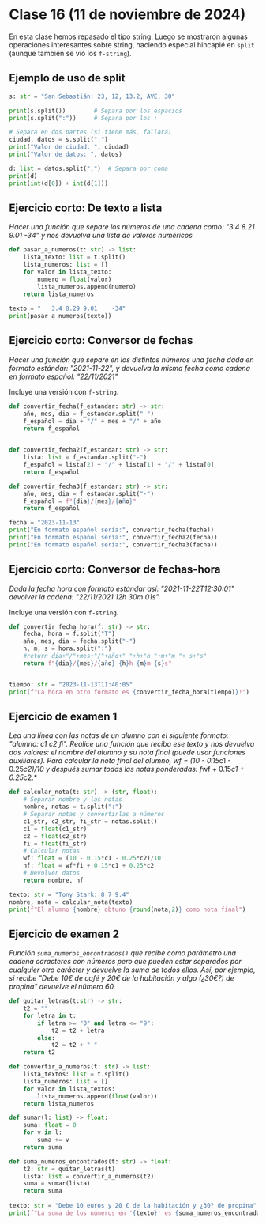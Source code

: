 # Clase 16 (11 de noviembre de 2024)

En esta clase hemos repasado el tipo string. Luego se mostraron algunas operaciones interesantes sobre string, haciendo especial hincapié en `split` (aunque también se vió los `f-string`).

## Ejemplo de uso de split

```python
s: str = "San Sebastián: 23, 12, 13.2, AVE, 30"

print(s.split())		# Separa por los espacios
print(s.split(":"))		# Separa por los :

# Separa en dos partes (si tiene más, fallará)
ciudad, datos = s.split(":")
print("Valor de ciudad: ", ciudad)
print("Valor de datos: ", datos)

d: list = datos.split(",")	# Separa por coma
print(d)
print(int(d[0]) + int(d[1]))
```

## Ejercicio corto: De texto a lista

*Hacer una función que separe los números de una cadena como: "3.4 8.21 9.01 -34" y nos devuelva una lista de valores numéricos*

```python
def pasar_a_numeros(t: str) -> list:
    lista_texto: list = t.split()
    lista_numeros: list = []
    for valor in lista_texto:
        numero = float(valor)
        lista_numeros.append(numero)
    return lista_numeros
    
texto = "	3.4 8.29 9.01    -34"
print(pasar_a_numeros(texto))
```

## Ejercicio corto: Conversor de fechas
*Hacer una función que separe en los distintos números una fecha dada en formato estándar: "2021-11-22", y devuelva la misma fecha como cadena en formato español: "22/11/2021"*

Incluye una versión con `f-string`.

```python
def convertir_fecha(f_estandar: str) -> str:
    año, mes, dia = f_estandar.split("-")
    f_español = dia + "/" + mes + "/" + año
    return f_español
    

def convertir_fecha2(f_estandar: str) -> str:
    lista: list = f_estandar.split("-")
    f_español = lista[2] + "/" + lista[1] + "/" + lista[0]
    return f_español

def convertir_fecha3(f_estandar: str) -> str:
    año, mes, dia = f_estandar.split("-")
    f_español = f"{dia}/{mes}/{año}"
    return f_español

fecha = "2023-11-13"
print("En formato español sería:", convertir_fecha(fecha))
print("En formato español sería:", convertir_fecha2(fecha))
print("En formato español sería:", convertir_fecha3(fecha))
```

## Ejercicio corto: Conversor de fechas-hora
*Dada la fecha hora con formato estándar así: "2021-11-22T12:30:01" devolver la cadena: "22/11/2021 12h 30m 01s"*

Incluye una versión con `f-string`.

```python
def convertir_fecha_hora(f: str) -> str:
    fecha, hora = f.split("T")
    año, mes, dia = fecha.split("-")
    h, m, s = hora.split(":")
    #return dia+"/"+mes+"/"+año+" "+h+"h "+m+"m "+ s+"s"
    return f"{dia}/{mes}/{año} {h}h {m}m {s}s"


tiempo: str = "2023-11-13T11:40:05"
print(f"La hora en otro formato es {convertir_fecha_hora(tiempo)}!")
```
## Ejercicio de examen 1

*Lea una línea con las notas de un alumno con el siguiente formato: "alumno: c1 c2 fi". Realice una función que reciba ese texto y nos devuelva dos valores: el nombre del alumno y su nota final (puede usar funciones auxiliares). Para calcular la nota final del alumno, wf = (10 - 0.15*c1 - 0.25*c2)/10 y después sumar todas las notas ponderadas: f*wf + 0.15*c1 + 0.25*c2.*

```python
def calcular_nota(t: str) -> (str, float):
    # Separar nombre y las notas
    nombre, notas = t.split(":")
    # Separar notas y convertirlas a números
    c1_str, c2_str, fi_str = notas.split()
    c1 = float(c1_str)
    c2 = float(c2_str)
    fi = float(fi_str)
    # Calcular notas
    wf: float = (10 - 0.15*c1 - 0.25*c2)/10
    nf: float = wf*fi + 0.15*c1 + 0.25*c2 
    # Devolver datos
    return nombre, nf

texto: str = "Tony Stark: 8 7 9.4"
nombre, nota = calcular_nota(texto)
print(f"El alumno {nombre} obtuno {round(nota,2)} como nota final")
```


## Ejercicio de examen 2

*Función `suma_numeros_encontrados()` que recibe  como parámetro una cadena caracteres con números pero que pueden estar separados por  cualquier otro carácter y devuelve la suma de todos  ellos. Así, por ejemplo, si recibe "Debe 10€ de café y 20€ de la habitación y algo (¿30€?) de propina" devuelve el número 60.*

```python
def quitar_letras(t:str) -> str:
    t2 = ""
    for letra in t:
        if letra >= "0" and letra <= "9":
            t2 = t2 + letra
        else:
            t2 = t2 + " "
    return t2

def convertir_a_numeros(t: str) -> list:
    lista_textos: list = t.split()
    lista_numeros: list = []
    for valor in lista_textos:
        lista_numeros.append(float(valor))
    return lista_numeros

def sumar(l: list) -> float:
    suma: float = 0
    for v in l:
        suma += v
    return suma

def suma_numeros_encontrados(t: str) -> float:
    t2: str = quitar_letras(t)
    lista: list = convertir_a_numeros(t2)
    suma = sumar(lista)
    return suma
    
texto: str = "Debe 10 euros y 20 € de la habitación y ¿30? de propina"
print(f"La suma de los números en '{texto}' es {suma_numeros_encontrados(texto)}")
```

